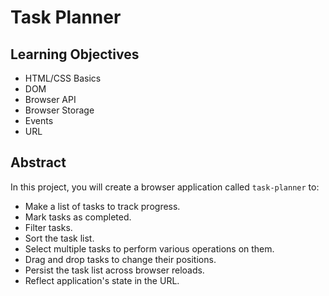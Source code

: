 <!-- 
    Tip: project name here
-->
# Task Planner

## Learning Objectives

<!-- 
    Tip: here you must be a list of learning objectives
    that cover your project
-->

- HTML/CSS Basics
- DOM
- Browser API
- Browser Storage
- Events
- URL

## Abstract

<!-- 
    Tip: Write a short description of what student
    will do during this project.
-->

In this project, you will create a browser application called `task-planner` to:

- Make a list of tasks to track progress.
- Mark tasks as completed.
- Filter tasks.
- Sort the task list.
- Select multiple tasks to perform various operations on them.
- Drag and drop tasks to change their positions.
- Persist the task list across browser reloads.
- Reflect application's state in the URL.